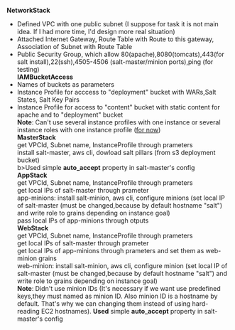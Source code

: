 <b>NetworkStack</b><br>
 - Defined VPC with one public subnet (I suppose for task it is not main idea. If I had more time, I'd design more real situation)<br>
 - Attached Internet Gateway, Route Table with Route to this gateway, Association of Subnet with Route Table<br>
 - Public Security Group, which allow 80(apache),8080(tomcats),443(for salt install),22(ssh),4505-4506 (salt-master/minion ports),ping (for testing)<br>
<b>IAMBucketAccess</b><br>
 - Names of buckets as parameters<br>
 - Instance Profile for acccess to "deployment" bucket with WARs,Salt States, Salt Key Pairs<br>
 - Instance Profile for access to "content" bucket with static content for apache and to "deployment" bucket<br>
<b>Note</b>: Can't use several instance profiles with one instance or several instance roles with one instance profile (<a href='http://docs.aws.amazon.com/AWSCloudFormation/latest/UserGuide/aws-resource-iam-instanceprofile.html#w1ab2c19c12d512c13' target=_blank>for now</a>)<br>
<b>MasterStack</b><br>
get VPCId, Subnet name, InstanceProfile through prameters<br>
install salt-master, aws cli, dowload salt pillars (from s3 deployment bucket)<br>
b>Used</b> simple <b>auto_accept</b> property in salt-master's config<br>
<b>AppStack</b><br>
get VPCId, Subnet name, InstanceProfile through prameters<br>
get local IPs of salt-master through prameter<br>
app-minions: install salt-minion, aws cli, configure minions (set local IP of salt-master (must be changed,because by default hostname "salt") and write role to grains depending on instance goal)<br>
pass local IPs of app-minions through otputs<br>
<b>WebStack</b><br>
get VPCId, Subnet name, InstanceProfile through prameters<br>
get local IPs of salt-master through prameter<br>
get local IPs of app-minions through prameters and set them as web-minion grains<br>
web-minion: install salt-minion, aws cli, configure minion (set local IP of salt-master (must be changed,because by default hostname "salt") and write role to grains depending on instance goal)<br>
<b>Note</b>: Didn't use minion IDs (It's necessary if we want use predefined keys,they must named as minion ID. Also minion ID is a hostname by default. That's why we can changing them instead of using hard-reading EC2 hostnames). <b>Used</b> simple <b>auto_accept</b> property in salt-master's config<br>